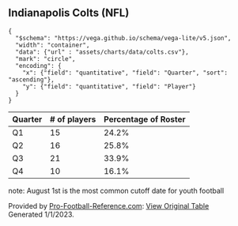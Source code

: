 ## Indianapolis Colts (NFL)

```vegalite
{
  "$schema": "https://vega.github.io/schema/vega-lite/v5.json",
  "width": "container",
  "data": {"url" : "assets/charts/data/colts.csv"},
  "mark": "circle",
  "encoding": {
    "x": {"field": "quantitative", "field": "Quarter", "sort": "ascending"},
    "y": {"field": "quantitative", "field": "Player"}
  }
}
```

|Quarter | # of players | Percentage of Roster|
|-----|---- | -------|
|Q1   | 15   | 24.2%     |
|Q2   | 16   | 25.8%     |
|Q3   | 21   | 33.9%     |
|Q4   | 10   | 16.1%     |

note: August 1st is the most common cutoff date for youth football

Provided by <a href="https://www.sports-reference.com/sharing.html?utm_source=direct&utm_medium=Share&utm_campaign=ShareTool">Pro-Football-Reference.com</a>: <a href="https://www.pro-football-reference.com/teams/clt/2022_roster.htm?sr&utm_source=direct&utm_medium=Share&utm_campaign=ShareTool#roster">View Original Table</a><br>Generated 1/1/2023.